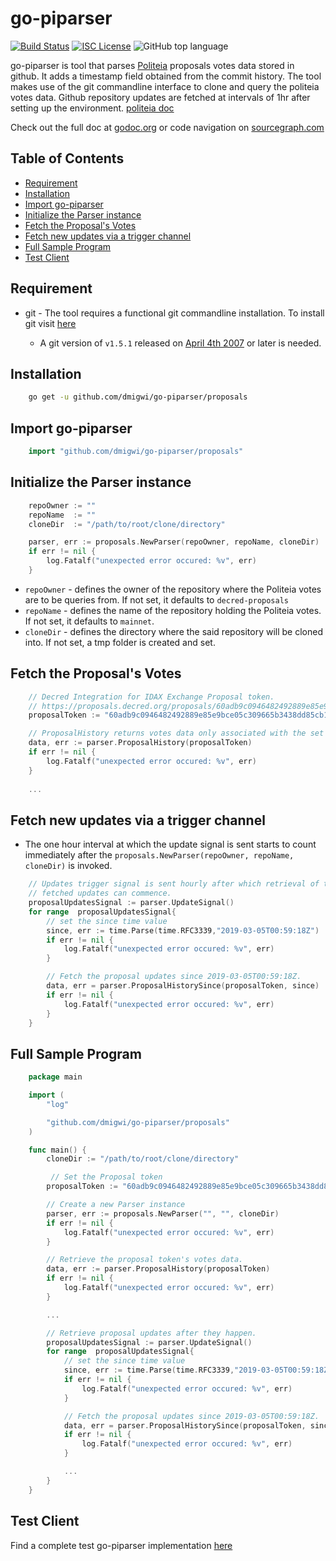 # go-piparser
[![Build Status](https://travis-ci.org/dmigwi/go-piparser.svg?branch=master)](https://travis-ci.org/dmigwi/go-piparser)
[![ISC License](https://img.shields.io/badge/license-ISC-blue.svg)](http://copyfree.org)
![GitHub top language](https://img.shields.io/github/languages/top/dmigwi/go-piparser.svg?color=green&style=popout)

go-piparser is tool that parses [Politeia](https://proposals.decred.org) proposals votes data stored in github.
It adds a timestamp field obtained from the commit history. The tool makes use of the git commandline interface to clone 
and query the politeia votes data. Github repository updates are fetched at intervals of 1hr after setting up the
environment. [politeia doc](https://docs.decred.org/advanced/navigating-politeia-data/#voting-and-comment-data)

Check out the full doc at [godoc.org](https://godoc.org/github.com/dmigwi/go-piparser/proposals) or code navigation on [sourcegraph.com](https://sourcegraph.com/github.com/dmigwi/go-piparser/-/blob/proposals/parser.go)


## Table of Contents

- [Requirement](#requirement)
- [Installation](#installation)
- [Import go-piparser](#import-go-piparser)
- [Initialize the Parser instance](#initialize-the-parser-instance)
- [Fetch the Proposal's Votes](#fetch-the-proposal's-votes)
- [Fetch new updates via a trigger channel](#fetch-new-updates-via-a-trigger-channel)
- [Full Sample Program](#full-sample-program)
- [Test Client](#test-client)


## Requirement

- git -  The tool requires a functional git commandline installation.
To install git visit [here](https://git-scm.com/book/en/v2/Getting-Started-Installing-Git)

    - A git version of `v1.5.1` released on [April 4th 2007](https://github.com/git/git/releases/tag/v1.5.1) or later is needed.

## Installation

```bash
    go get -u github.com/dmigwi/go-piparser/proposals
```

## Import go-piparser

```go
    import "github.com/dmigwi/go-piparser/proposals"
```

## Initialize the Parser instance

```go
    repoOwner := ""
    repoName  := ""
    cloneDir  := "/path/to/root/clone/directory"

    parser, err := proposals.NewParser(repoOwner, repoName, cloneDir)
    if err != nil {
		log.Fatalf("unexpected error occured: %v", err)
    }
```

- `repoOwner` - defines the owner of the repository where the Politeia votes are to be queries from. If not set, it defaults to `decred-proposals`
- `repoName` - defines the name of the repository holding the Politeia votes. If not set, it defaults to `mainnet`.
- `cloneDir` - defines the directory where the said repository will be cloned into. If not set, a tmp folder is created and set.

## Fetch the Proposal's Votes

```go
    // Decred Integration for IDAX Exchange Proposal token. 
    // https://proposals.decred.org/proposals/60adb9c0946482492889e85e9bce05c309665b3438dd85cb1a837df31fbf57fb
    proposalToken := "60adb9c0946482492889e85e9bce05c309665b3438dd85cb1a837df31fbf57fb"

    // ProposalHistory returns votes data only associated with the set proposal token. 
    data, err := parser.ProposalHistory(proposalToken)
	if err != nil {
		log.Fatalf("unexpected error occured: %v", err)
    }
    
    ...
```

## Fetch new updates via a trigger channel
- The one hour interval at which the update signal is sent starts to count immediately
after the `proposals.NewParser(repoOwner, repoName, cloneDir)` is invoked.

```go
    // Updates trigger signal is sent hourly after which retrieval of the newly
    // fetched updates can commence.
    proposalUpdatesSignal := parser.UpdateSignal()
    for range  proposalUpdatesSignal{
        // set the since time value
        since, err := time.Parse(time.RFC3339,"2019-03-05T00:59:18Z")
        if err != nil {
            log.Fatalf("unexpected error occured: %v", err)
        }

        // Fetch the proposal updates since 2019-03-05T00:59:18Z.
        data, err = parser.ProposalHistorySince(proposalToken, since)
        if err != nil {
            log.Fatalf("unexpected error occured: %v", err)
        }
    }
```

## Full Sample Program

```go 
    package main

    import (
        "log"

        "github.com/dmigwi/go-piparser/proposals"
    )

    func main() {
        cloneDir := "/path/to/root/clone/directory"

         // Set the Proposal token
        proposalToken := "60adb9c0946482492889e85e9bce05c309665b3438dd85cb1a837df31fbf57fb"

        // Create a new Parser instance
        parser, err := proposals.NewParser("", "", cloneDir)
        if err != nil {
            log.Fatalf("unexpected error occured: %v", err)
        }

        // Retrieve the proposal token's votes data.
        data, err := parser.ProposalHistory(proposalToken)
        if err != nil {
            log.Fatalf("unexpected error occured: %v", err)
        }

        ...

        // Retrieve proposal updates after they happen.
        proposalUpdatesSignal := parser.UpdateSignal()
        for range  proposalUpdatesSignal{
            // set the since time value
            since, err := time.Parse(time.RFC3339,"2019-03-05T00:59:18Z")
            if err != nil {
                log.Fatalf("unexpected error occured: %v", err)
            }

            // Fetch the proposal updates since 2019-03-05T00:59:18Z.
            data, err = parser.ProposalHistorySince(proposalToken, since)
            if err != nil {
                log.Fatalf("unexpected error occured: %v", err)
            }

            ...
        }
    }

```

## Test Client

Find a complete test go-piparser implementation [here](https://github.com/dmigwi/go-piparser/tree/master/testutil)